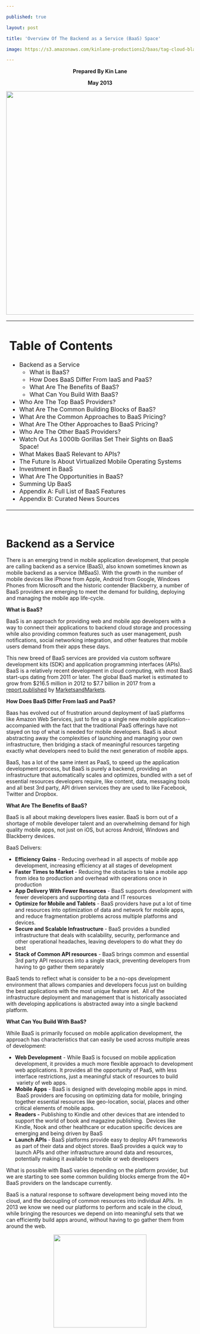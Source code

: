 ---
published: true
layout: post
title: 'Overview Of The Backend as a Service (BaaS) Space'
image: https://s3.amazonaws.com/kinlane-productions2/baas/tag-cloud-black-baas-2.png
---

<p style="text-align: center;"><strong>Prepared By Kin Lane</strong>
<p style="text-align: center;"><strong>May 2013</strong>
<p style="text-align: center; page-break-after: always;"><img src="https://s3.amazonaws.com/kinlane-productions2/baas/tag-cloud-black-baas-2.png" alt="" width="600" />
<table cellspacing="5" cellpadding="5" width="90%" align="center">
<tbody>
<tr>
<td align="left">
<h1>Table of Contents</h1>
<ul class="mainlist">
<li>Backend as a Service       
<ul class="mainlist">
<li>What is BaaS?</li>
<li>How Does BaaS Differ From IaaS and PaaS?</li>
<li>What Are The Benefits of BaaS?</li>
<li>What Can You Build With BaaS?</li>
</ul>
</li>
<li>Who Are The Top BaaS Providers?</li>
<li>What Are The Common Building Blocks of BaaS?</li>
<li>What Are the Common Approaches to BaaS Pricing?</li>
<li>What Are The Other Approaches to BaaS Pricing?</li>
<li>Who Are The Other BaaS Providers?</li>
<li>Watch Out As 1000lb Gorillas Set Their Sights on BaaS Space!</li>
<li>What Makes BaaS Relevant to APIs?</li>
<li>The Future Is About Virtualized Mobile Operating Systems</li>
<li>Investment in BaaS</li>
<li>What Are The Opportunities in BaaS?</li>
<li>Summing Up BaaS</li>
<li>Appendix A: Full List of BaaS Features</li>
<li>Appendix B: Curated News Sources</li>
</ul>
</td>
</tr>
</tbody>
</table>
<p style="text-align: center; page-break-after: always;">&nbsp;
<h1>Backend as a Service</h1>
<p>There is an emerging trend in mobile application development, that people are calling backend as a service (BaaS), also known sometimes known as mobile backend as a service (MBaaS). With the growth in the number of mobile devices like iPhone from Apple, Android from Google, Windows Phones from Microsoft and the historic contender Blackberry, a number of BaaS providers are emerging to meet the demand for building, deploying and managing the mobile app life-cycle.
<p><strong>What is BaaS?</strong>
<p>BaaS is an approach for providing web and mobile app developers with a way to connect their applications to backend cloud storage and processing while also providing common features such as user management, push notifications, social networking integration, and other features that mobile users demand from their apps these days.
<p>This new breed of BaaS services are provided via custom software development kits (SDK) and application programming interfaces (APIs). BaaS is a relatively recent development in cloud computing, with most BaaS start-ups dating from 2011 or later. The global BaaS market is&nbsp;estimated to grow from $216.5 million in 2012 to $7.7 billion in 2017 from a <a href="http://www.marketsandmarkets.com/PressReleases/baas.asp">report&nbsp;published</a> by <a href="http://www.marketsandmarkets.com">MarketsandMarkets</a>.
<p><strong>How Does BaaS Differ From IaaS and PaaS?</strong>
<p>Baas has evolved out of frustration around deployment of IaaS platforms like Amazon Web Services, just to fire up a single new mobile application--accompanied with the fact that the traditional PaaS offerings have not stayed on top of what is needed for mobile developers. BaaS is about abstracting away the complexities of launching and managing your own infrastructure, then bridging a stack of meaningful resources targeting exactly what developers need to build the next generation of mobile apps.
<p>BaaS, has a lot of the same intent as PaaS, to speed up the application development process, but BaaS is purely a backend, providing an infrastructure that automatically scales and optimizes, bundled with a set of essential resources developers require, like content, data, messaging tools and all best 3rd party, API driven services they are used to like Facebook, Twitter and Dropbox. &nbsp;
<p><strong>What Are The Benefits of <strong>BaaS</strong>?</strong>
<p>BaaS is all about making developers lives easier. BaaS is born out of a shortage of mobile developer talent and an overwhelming demand for high quality mobile apps, not just on iOS, but across Android, Windows and Blackberry devices. &nbsp;
<p>BaaS Delivers:
<ul>
<li><strong>Efficiency Gains</strong> - Reducing overhead in all aspects of mobile app development, increasing efficiency at all stages of development</li>
<li><strong>Faster Times to Market </strong>- Reducing the obstacles to take a mobile app from idea to production and overhead with operations once in production</li>
<li><strong>App Delivery With Fewer Resources</strong> - BaaS supports development with fewer developers and supporting data and IT resources</li>
<li><strong>Optimize for Mobile and Tablets</strong> - BaaS providers have put a lot of time and resources into optimization of data and network for mobile apps, and reduce fragmentation problems across multiple platforms and devices.</li>
<li><strong>Secure and Scalable Infrastructure </strong>- BaaS provides a bundled infrastructure that deals with scalability, security, performance and other operational headaches, leaving developers to do what they do best</li>
<li><strong>Stack of Common API resources</strong> - BaaS brings common and essential 3rd party API resources into a single stack, preventing developers from having to go gather them separately</li>
</ul>
<p>BaaS tends to reflect what is consider to be a no-ops development environment that allows companies and developers focus just on building the best applications with the most unique feature set. &nbsp;All of the infrastructure deployment and management that is historically associated with developing applications is abstracted away into a single backend platform.
<p><strong>What Can You Build With BaaS?</strong>
<p>While BaaS is primarily focused on mobile application development, the approach has characteristics that can easily be used across multiple areas of development:
<ul>
<li><strong>Web Development</strong> - While BaaS is focused on mobile application development, it provides a much more flexible approach to development web applications. It provides all the opportunity of PaaS, with less interface restrictions, just a meaningful stack of resources to build &nbsp;variety of web apps.</li>
<li><strong>Mobile Apps</strong> - BaaS is designed with developing mobile apps in mind. &nbsp;BaaS providers are focusing on optimizing data for mobile, bringing together essential resources like geo-location, social, places and other critical elements of mobile apps.</li>
<li><strong>Readers -</strong> Publishing to Kindle and other devices that are intended to support the world of book and magazine publishing. &nbsp;Devices like Kindle, Nook and other healthcare or education specific devices are emerging and being driven by BaaS</li>
<li><strong>Launch APIs </strong>- BaaS platforms provide easy to deploy API frameworks as part of their data and object stores. BaaS provides a quick way to launch APIs and other infrastructure around data and resources, potentially making it available to mobile or web developers</li>
</ul>
<p>What is possible with BaaS varies depending on the platform provider, but we are starting to see some common building blocks emerge from the 40+ BaaS providers on the landscape currently.
<p>BaaS is a natural response to software development being moved into the cloud, and the decoupling of common resources into individual APIs. &nbsp;In 2013 we know we need our platforms to perform and scale in the cloud, while bringing the resources we depend on into meaningful sets that we can efficiently build apps around, without having to go gather them from around the web.
<p style="text-align: center; page-break-after: always;"><img src="https://s3.amazonaws.com/kinlane-productions2/api-evangelist/trends/baas-trends.png" alt="" width="250" />

